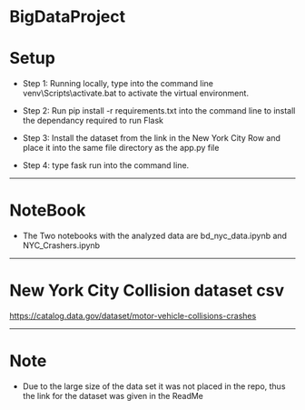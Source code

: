 # BigDataProject

# Setup
* Step 1: Running locally, type into the command line venv\Scripts\activate.bat to activate the virtual environment.

* Step 2: Run pip install -r requirements.txt into the command line to install the dependancy required to run Flask
* Step 3: Install the dataset from the link in the New York City Row and place it into the same file directory as the app.py file

* Step 4: type fask run into the command line.

_____________________________________________________

# NoteBook

* The Two notebooks with the analyzed data are bd_nyc_data.ipynb and NYC_Crashers.ipynb

_____________________________________________________

# New York City Collision dataset csv

https://catalog.data.gov/dataset/motor-vehicle-collisions-crashes


_____________________________________________________
# Note
* Due to the large size of the data set it was not placed in the repo, thus the link for the dataset was given in the ReadMe

